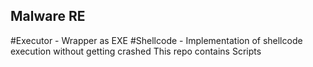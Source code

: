 ## Malware RE 

#Executor - Wrapper as EXE
#Shellcode - Implementation of shellcode execution without getting crashed
This repo contains Scripts

